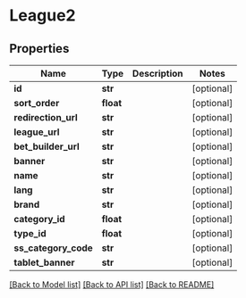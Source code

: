 # League2

## Properties
Name | Type | Description | Notes
------------ | ------------- | ------------- | -------------
**id** | **str** |  | [optional] 
**sort_order** | **float** |  | [optional] 
**redirection_url** | **str** |  | [optional] 
**league_url** | **str** |  | [optional] 
**bet_builder_url** | **str** |  | [optional] 
**banner** | **str** |  | [optional] 
**name** | **str** |  | [optional] 
**lang** | **str** |  | [optional] 
**brand** | **str** |  | [optional] 
**category_id** | **float** |  | [optional] 
**type_id** | **float** |  | [optional] 
**ss_category_code** | **str** |  | [optional] 
**tablet_banner** | **str** |  | [optional] 

[[Back to Model list]](../README.md#documentation-for-models) [[Back to API list]](../README.md#documentation-for-api-endpoints) [[Back to README]](../README.md)


